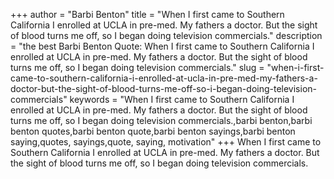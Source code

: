 +++
author = "Barbi Benton"
title = "When I first came to Southern California I enrolled at UCLA in pre-med. My fathers a doctor. But the sight of blood turns me off, so I began doing television commercials."
description = "the best Barbi Benton Quote: When I first came to Southern California I enrolled at UCLA in pre-med. My fathers a doctor. But the sight of blood turns me off, so I began doing television commercials."
slug = "when-i-first-came-to-southern-california-i-enrolled-at-ucla-in-pre-med-my-fathers-a-doctor-but-the-sight-of-blood-turns-me-off-so-i-began-doing-television-commercials"
keywords = "When I first came to Southern California I enrolled at UCLA in pre-med. My fathers a doctor. But the sight of blood turns me off, so I began doing television commercials.,barbi benton,barbi benton quotes,barbi benton quote,barbi benton sayings,barbi benton saying,quotes, sayings,quote, saying, motivation"
+++
When I first came to Southern California I enrolled at UCLA in pre-med. My fathers a doctor. But the sight of blood turns me off, so I began doing television commercials.
